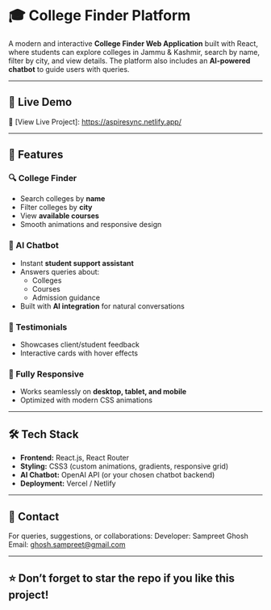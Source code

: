 # 🎓 College Finder Platform

A modern and interactive **College Finder Web Application** built with React, where students can explore colleges in Jammu & Kashmir, search by name, filter by city, and view details. The platform also includes an **AI-powered chatbot** to guide users with queries.

---

## 🚀 Live Demo
🔗 [View Live Project]: https://aspiresync.netlify.app/

---

## 📌 Features

### 🔍 College Finder
- Search colleges by **name**  
- Filter colleges by **city**  
- View **available courses**  
- Smooth animations and responsive design  

### 🤖 AI Chatbot
- Instant **student support assistant**  
- Answers queries about:
  - Colleges
  - Courses
  - Admission guidance  
- Built with **AI integration** for natural conversations  

### 🌟 Testimonials
- Showcases client/student feedback  
- Interactive cards with hover effects  

### 📱 Fully Responsive
- Works seamlessly on **desktop, tablet, and mobile**  
- Optimized with modern CSS animations  

---

## 🛠️ Tech Stack
- **Frontend:** React.js, React Router  
- **Styling:** CSS3 (custom animations, gradients, responsive grid)  
- **AI Chatbot:** OpenAI API (or your chosen chatbot backend)  
- **Deployment:** Vercel / Netlify  

---

## 📧 Contact
For queries, suggestions, or collaborations:
Developer: Sampreet Ghosh
Email: ghosh.sampreet@gmail.com

---

## ⭐ Don’t forget to star the repo if you like this project!

